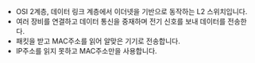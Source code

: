 - OSI 2계층, 데이터 링크 계층에서 이더넷을 기반으로 동작하는 L2 스위치입니다.
- 여러 장비를 연결하고 데이터 통신을 중재하며 전기 신호를 보내 데이터를 전송한다.
- 패킷을 받고 MAC주소를 읽어 알맞은 기기로 전송합니다.
- IP주소를 읽지 못하고 MAC주소만을 사용합니다.